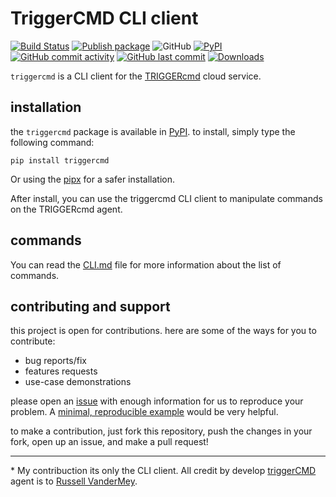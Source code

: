 # TriggerCMD CLI client
[![Build Status](https://app.travis-ci.com/GussSoares/triggercmd-cli.svg?branch=main)](https://app.travis-ci.com/GussSoares/triggercmd-cli)
[![Publish package](https://github.com/GussSoares/triggercmd-cli/actions/workflows/publish-package-on-release.yaml/badge.svg)](https://github.com/GussSoares/triggercmd-cli/actions/workflows/publish-package-on-release.yaml)
![GitHub](https://img.shields.io/github/license/GussSoares/triggercmd-cli.svg)
[![PyPI](https://img.shields.io/pypi/v/triggercmd.svg)](http://pypi.org/project/triggercmd/)
[![GitHub commit activity](https://img.shields.io/github/commit-activity/w/GussSoares/triggercmd-cli.svg)](https://github.com/GussSoares/triggercmd/pulse)
[![GitHub last commit](https://img.shields.io/github/last-commit/GussSoares/triggercmd-cli.svg)](https://github.com/GussSoares/triggercmd-cli/commit/main)
[![Downloads](https://pepy.tech/badge/triggercmd)](https://pepy.tech/project/triggercmd)


`triggercmd` is a CLI client for the [TRIGGERcmd][1] cloud service.

## installation
the `triggercmd` package is available in [PyPI](https://pypi.org/project/triggercmd/). to install, simply type the following command:
```
pip install triggercmd
```
Or using the [pipx](https://github.com/pypa/pipx) for a safer installation.

After install, you can use the triggercmd CLI client to manipulate commands on the TRIGGERcmd agent.

## commands

You can read the [CLI.md](https://github.com/GussSoares/triggercmd-cli/blob/main/CLI.md) file for more information about the list of commands.


## contributing and support

this project is open for contributions. here are some of the ways for you to contribute:
 - bug reports/fix
 - features requests
 - use-case demonstrations

please open an [issue](https://github.com/GussSoares/triggercmd-cli/issues) with enough information for us to reproduce your problem. A [minimal, reproducible example](https://stackoverflow.com/help/minimal-reproducible-example) would be very helpful.

to make a contribution, just fork this repository, push the changes in your fork, open up an issue, and make a pull request!


---
\* My contribuction its only the CLI client. All credit by develop [triggerCMD][1] agent is to [Russell VanderMey](https://github.com/rvmey/).


[1]: https://www.triggercmd.com/
